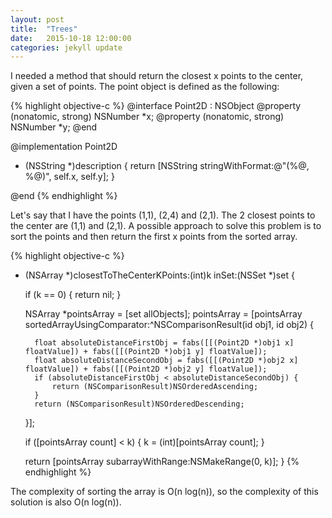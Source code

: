 ```yaml
---
layout: post
title:  "Trees"
date:   2015-10-18 12:00:00
categories: jekyll update
---
```


I needed a method that should return the closest x points to the center, given a set of points. The point object is defined as the following:

{% highlight objective-c %}
@interface Point2D : NSObject
@property (nonatomic, strong) NSNumber *x;
@property (nonatomic, strong) NSNumber *y;
@end

@implementation Point2D

- (NSString *)description {
    return [NSString stringWithFormat:@"(%@, %@)", self.x, self.y];
}

@end
{% endhighlight %}

Let's say that I have the points (1,1), (2,4) and (2,1). The 2 closest points to the center are (1,1) and (2,1). A possible approach to solve this problem is to sort the points and then return the first x points from the sorted array.

{% highlight objective-c %}
- (NSArray *)closestToTheCenterKPoints:(int)k inSet:(NSSet *)set {
    
    if (k == 0) {
        return nil;
    }
    
    NSArray *pointsArray = [set allObjects];
    pointsArray = [pointsArray sortedArrayUsingComparator:^NSComparisonResult(id obj1, id obj2) {
        
        float absoluteDistanceFirstObj = fabs([[(Point2D *)obj1 x] floatValue]) + fabs([[(Point2D *)obj1 y] floatValue]);
        float absoluteDistanceSecondObj = fabs([[(Point2D *)obj2 x] floatValue]) + fabs([[(Point2D *)obj2 y] floatValue]);
        if (absoluteDistanceFirstObj < absoluteDistanceSecondObj) {
            return (NSComparisonResult)NSOrderedAscending;
        }
        return (NSComparisonResult)NSOrderedDescending;
    }];
    
    if ([pointsArray count] < k) {
        k = (int)[pointsArray count];
    }
    
    return [pointsArray subarrayWithRange:NSMakeRange(0, k)];
}
{% endhighlight %}

The complexity of sorting the array is O(n log(n)), so the complexity of this solution is also O(n log(n)).
